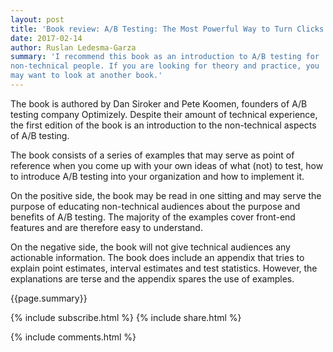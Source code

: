 ```yaml
---
layout: post
title: 'Book review: A/B Testing: The Most Powerful Way to Turn Clicks Into Customers'
date: 2017-02-14
author: Ruslan Ledesma-Garza
summary: 'I recommend this book as an introduction to A/B testing for
non-technical people. If you are looking for theory and practice, you
may want to look at another book.'
---
```


The book is authored by Dan Siroker and Pete Koomen, founders of
A/B testing company Optimizely.
Despite their amount of technical experience, the first edition of the
book is an introduction to the non-technical aspects of A/B testing.

The book consists of a series of examples that may serve as point of
reference when you come up with your own ideas of what (not) to test,
how to introduce A/B testing into your organization and how to
implement it.

On the positive side, the book may be read in one sitting and may
serve the purpose of educating non-technical audiences about the
purpose and benefits of A/B testing.
The majority of the examples cover front-end features and are
therefore easy to understand.

On the negative side, the book will not give technical audiences any
actionable information.
The book does include an appendix that tries to explain point
estimates, interval estimates and test statistics.
However, the explanations are terse and the appendix spares the use of
examples.

{{page.summary}}

{% include subscribe.html %}
{% include share.html %}

{% include comments.html %}

